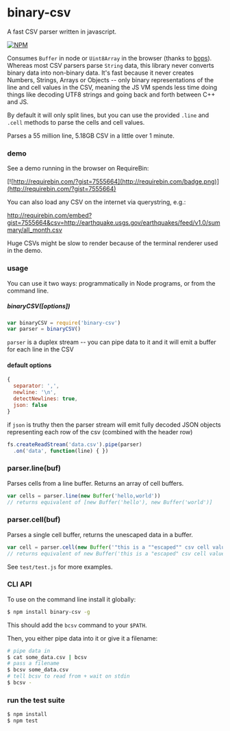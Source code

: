 # binary-csv

A fast CSV parser written in javascript.

[![NPM](https://nodei.co/npm/binary-csv.png)](https://nodei.co/npm/binary-csv/)

Consumes `Buffer` in node or `Uint8Array` in the browser (thanks to [bops](https://github.com/chrisdickinson/bops)). Whereas most CSV parsers parse `String` data, this library never converts binary data into non-binary data. It's fast because it never creates Numbers, Strings, Arrays or Objects -- only binary representations of the line and cell values in the CSV, meaning the JS VM spends less time doing things like decoding UTF8 strings and going back and forth between C++ and JS.

By default it will only split lines, but you can use the provided `.line` and `.cell` methods to parse the cells and cell values.

Parses a 55 million line, 5.18GB CSV in a little over 1 minute.

### demo

See a demo running in the browser on RequireBin:

[![http://requirebin.com/?gist=7555664](http://requirebin.com/badge.png)](http://requirebin.com/?gist=7555664)

You can also load any CSV on the internet via querystring, e.g.:

http://requirebin.com/embed?gist=7555664&csv=http://earthquake.usgs.gov/earthquakes/feed/v1.0/summary/all_month.csv

Huge CSVs might be slow to render because of the terminal renderer used in the demo.

### usage

You can use it two ways: programmatically in Node programs, or from the command line.

##### binaryCSV([options])

```js
var binaryCSV = require('binary-csv')
var parser = binaryCSV()
```

`parser` is a duplex stream -- you can pipe data to it and it will emit a buffer for each line in the CSV

#### default options

```js
{
  separator: ',',
  newline: '\n',
  detectNewlines: true,
  json: false
}
```

if `json` is truthy then the parser stream will emit fully decoded JSON objects representing each row of the csv (combined with the header row)

```js
fs.createReadStream('data.csv').pipe(parser)
  .on('data', function(line) { })
```

### parser.line(buf)

Parses cells from a line buffer. Returns an array of cell buffers.

```js
var cells = parser.line(new Buffer('hello,world'))
// returns equivalent of [new Buffer('hello'), new Buffer('world')]
```

### parser.cell(buf)

Parses a single cell buffer, returns the unescaped data in a buffer.

```js
var cell = parser.cell(new Buffer('"this is a ""escaped"" csv cell value"'))
// returns equivalent of new Buffer('this is a "escaped" csv cell value")
```

See `test/test.js` for more examples.

### CLI API

To use on the command line install it globally:

```bash
$ npm install binary-csv -g
```

This should add the `bcsv` command to your `$PATH`.

Then, you either pipe data into it or give it a filename:

```bash
# pipe data in
$ cat some_data.csv | bcsv
# pass a filename
$ bcsv some_data.csv
# tell bcsv to read from + wait on stdin
$ bcsv -
```

### run the test suite

```bash
$ npm install
$ npm test
```
